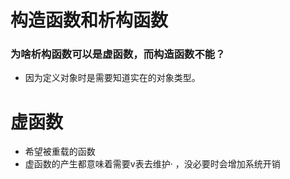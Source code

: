 # 构造函数和析构函数 
### 为啥析构函数可以是虚函数，而构造函数不能？
- 因为定义对象时是需要知道实在的对象类型。


# 虚函数 
- 希望被重载的函数  
- 虚函数的产生都意味着需要v表去维护· ，没必要时会增加系统开销

